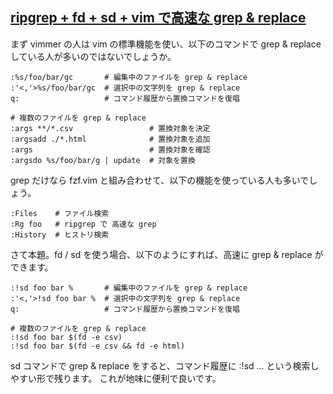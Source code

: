 ## [ripgrep + fd + sd + vim で高速な grep & replace](https://marmooo.blogspot.com/2019/11/ripgrep-fd-sd-vim-grep-replace.html)

まず vimmer の人は vim の標準機能を使い、以下のコマンドで grep & replace している人が多いのではないでしょうか。<br>
```
:%s/foo/bar/gc       # 編集中のファイルを grep & replace
:'<,'>%s/foo/bar/gc  # 選択中の文字列を grep & replace
q:                   # コマンド履歴から置換コマンドを復唱

# 複数のファイルを grep & replace
:args **/*.csv                 # 置換対象を決定
:argsadd ./*.html              # 置換対象を追加
:args                          # 置換対象を確認
:argsdo %s/foo/bar/g | update  # 対象を置換
```

grep だけなら fzf.vim と組み合わせて、以下の機能を使っている人も多いでしょう。<br>
```
:Files    # ファイル検索
:Rg foo   # ripgrep で 高速な grep
:History  # ヒストリ検索
```

さて本題。fd / sd を使う場合、以下のようにすれば、高速に grep & replace ができます。<br>
```
:!sd foo bar %       # 編集中のファイルを grep & replace
:'<,'>!sd foo bar %  # 選択中の文字列を grep & replace
q:                   # コマンド履歴から置換コマンドを復唱

# 複数のファイルを grep & replace
:!sd foo bar $(fd -e csv)
:!sd foo bar $(fd -e csv && fd -e html)
```
sd コマンドで grep & replace をすると、コマンド履歴に :!sd ... という検索しやすい形で残ります。 これが地味に便利で良いです。<br>
